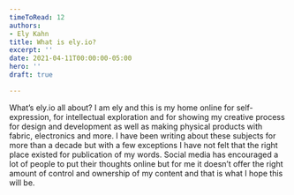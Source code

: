 ```yaml
---
timeToRead: 12
authors:
- Ely Kahn
title: What is ely.io?
excerpt: ''
date: 2021-04-11T00:00:00-05:00
hero: ''
draft: true

---
```

What’s ely.io all about? I am ely and this is my home online for self-expression, for intellectual exploration and for showing my creative process for design and development as well as making physical products with fabric, electronics and more. I have been writing about these subjects for more than a decade but with a few exceptions I have not felt that the right place existed for publication of my words. Social media has encouraged a lot of people to put their thoughts online but for me it doesn’t offer the right amount of control and ownership of my content and that is what I hope this will be.